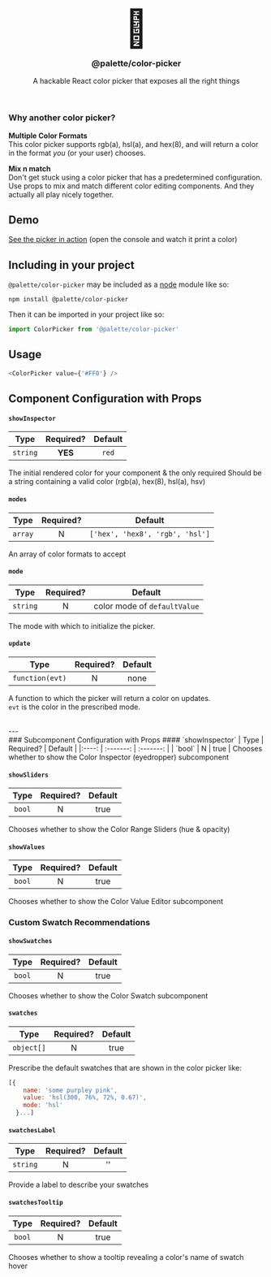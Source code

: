<div align="center">
<span style="font-size:72px;line-height:1;">🎨</span>
 <br>
 <h3>@palette/color-picker</h3>
 <p>A hackable React color picker that exposes all the right things</p>
 <br>
</div>


### Why another color picker?

**Multiple Color Formats**<br>
This color picker supports rgb(a), hsl(a), and hex(8), and will return a color in the format _you_ (or your user) chooses.

**Mix n match**<br>
Don't get stuck using a color picker that has a predetermined configuration. Use props to mix and match different color editing components. And they actually all play nicely together.

## Demo

[See the picker in action](https://rafflecopter.github.io/palette-color-picker/)
(open the console and watch it print a color)

## Including in your project

`@palette/color-picker` may be included as a [node](http://nodejs.org/) module like so:

    npm install @palette/color-picker

Then it can be imported in your project like so:
```js
import ColorPicker from '@palette/color-picker'
```

## Usage
```js
<ColorPicker value={'#FF0'} />
```

## Component Configuration with Props
#### `showInspector`
| Type   | Required? | Default   |
|:----:  | :-------: | :-------: |
| `string` |  **YES**  |  `red`  |
The initial rendered color for your component & the only required
Should be a string containing a valid color (rgb(a), hex(8), hsl(a), hsv)


#### `modes`
| Type   | Required? | Default   |
|:----:  | :-------: | :-------: |
| `array` |  N  |  `['hex', 'hex8', 'rgb', 'hsl']`  |
An array of color formats to accept

#### `mode`
| Type   | Required? | Default   |
|:----:  | :-------: | :-------: |
| `string` |  N  |  color mode of `defaultValue`  |
The mode with which to initialize the picker.

#### `update`
| Type   | Required? | Default   |
|:----:  | :-------: | :-------: |
| `function(evt)` |  N  | none  |

A function to which the picker will return a color on updates.<br />
`evt` is the color in the prescribed mode.


<br />
---
<br />
### Subcomponent Configuration with Props
#### `showInspector`
| Type   | Required? | Default   |
|:----:  | :-------: | :-------: |
| `bool` |     N     |    true   |
Chooses whether to show the Color Inspector (eyedropper) subcomponent


#### `showSliders`
| Type   | Required? | Default   |
|:----:  | :-------: | :-------: |
| `bool` |     N     |    true   |
Chooses whether to show the Color Range Sliders (hue & opacity)

#### `showValues`
| Type   | Required? | Default   |
|:----:  | :-------: | :-------: |
| `bool` |     N     |    true   |
Chooses whether to show the Color Value Editor subcomponent


### Custom Swatch Recommendations

#### `showSwatches`
| Type   | Required? | Default   |
|:----:  | :-------: | :-------: |
| `bool` |     N     |    true   |
Chooses whether to show the Color Swatch subcomponent

#### `swatches`
| Type   | Required? | Default   |
|:----:  | :-------: | :-------: |
| `object[]` |     N     |    true   |
Prescribe the default swatches that are shown in the color picker like:

```js
[{
    name: 'some purpley pink',
    value: 'hsl(300, 76%, 72%, 0.67)',
    mode: 'hsl'
  }...]
```

#### `swatchesLabel`
| Type   | Required? | Default   |
|:----:  | :-------: | :-------: |
| `string` |     N   | '' |
Provide a label to describe your swatches

#### `swatchesTooltip`
| Type   | Required? | Default   |
|:----:  | :-------: | :-------: |
| `bool` |     N   | true |
Chooses whether to show a tooltip revealing a color's name of swatch hover
